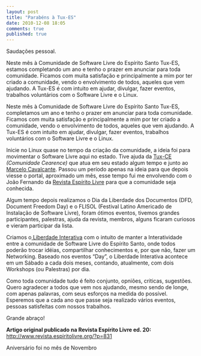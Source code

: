 ```yaml
---
layout: post
title: "Parabéns à Tux-ES"
date: 2010-12-08 18:05
comments: true
published: true
---
```


Saudações pessoal.

Neste mês à Comunidade de Software Livre do Espírito Santo Tux-ES,  estamos completando um ano e tenho o prazer em anunciar para toda  comunidade. Ficamos com muita satisfação e principalmente a mim por ter  criado a comunidade, vendo o envolvimento de todos, aqueles que vem  ajudando. A Tux-ES é com intuito em ajudar, divulgar, fazer eventos,  trabalhos voluntários com o Software Livre e o Linux.

Neste mês à Comunidade de Software Livre do Espírito Santo Tux-ES,  completamos um ano e tenho o prazer em anunciar para toda comunidade.  Ficamos com muita satisfação e principalmente a mim por ter criado a  comunidade, vendo o envolvimento de todos, aqueles que vem ajudando. A  Tux-ES é com intuito em ajudar, divulgar, fazer eventos, trabalhos  voluntários com o Software Livre e o Linux.

Inicie no Linux quase no tempo da criação da comunidade, a ideia foi  para movimentar o Software Livre aqui no estado. Tive ajuda da <a href="http://www.tux-ce.org/" target="_blank">Tux-CE</a> <em>(Comunidade Cearence) </em>que atua em seu estado algum tempo e junto ao <a href="http://marcelocavalcante.net/" target="_blank">Marcelo Cavalcante</a>.  Passou um período apenas na ideia para que depois viesse o portal,  aproximado um mês, esse tempo fui me envolvendo com o João Fernando da <a href="http://revista.espiritolivre.org/" target="_blank">Revista Espírito Livre</a> para que a comunidade seja conhecida.

Algum tempo depois realizamos o Dia da Liberdade dos Documentos (DFD,  Document Freedom Day) e o FLISOL (Festival Latino Americado de  Instalação de Software Livre), foram ótimos eventos, tivemos grandes  participantes, palestras, ajuda da revista, membros, alguns ficaram  curiosos e vieram participar da lista.

Criamos o<a href="http://www.tux-es.org/liberdadeinterativa" target="_blank"> Liberdade Interativa</a> com o intuito de manter a Interatividade entre a comunidade de Software  Livre do Espírito Santo, onde todos poderão trocar idéias, compartilhar  conhecimentos e, por que não, fazer um Networking. Baseado nos eventos  “Day”, o Liberdade Interativa acontece em um Sábado a cada dois meses,  contando, atualmente, com dois Workshops (ou Palestras) por dia.

Como toda comunidade tudo é feito conjunto, opniões, criticas,  sugestões. Quero agradecer a todos que vem nos ajudando, mesmo sendo de  longe, com apenas palavras, com seus esforços na medida do possível.  Esperemos que a cada ano que passe seja realizado vários eventos,  pessoas satisfeitas com nossos trabalhos.

Grande abraço!

<strong>Artigo original publicado na Revista Espírito Livre ed. 20: </strong><a href="http://www.revista.espiritolivre.org/?p=831">http://www.revista.espiritolivre.org/?p=831</a>

Aniversário foi no mês de Novembro
